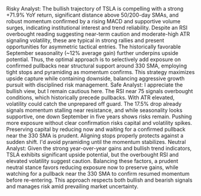 Risky Analyst: The bullish trajectory of TSLA is compelling with a strong +71.9% YoY return, significant distance above 50/200-day SMAs, and robust momentum confirmed by a rising MACD and supportive volume surges, indicating institutional interest and trend reliability. Despite an RSI overbought reading suggesting near-term caution and moderate-high ATR signaling volatility, these are typical in strong rallies and present opportunities for asymmetric tactical entries. The historically favorable September seasonality (~12% average gain) further underpins upside potential. Thus, the optimal approach is to selectively add exposure on confirmed pullbacks near structural support around 330 SMA, employing tight stops and pyramiding as momentum confirms. This strategy maximizes upside capture while containing downside, balancing aggressive growth pursuit with disciplined risk management.
Safe Analyst: I appreciate the bullish view, but I remain cautious here. The RSI near 75 signals overbought conditions, which historically precede pullbacks. With ATR elevated, volatility could catch the unprepared off guard. The 17.5% drop already signals momentum stalling near resistance, and while seasonality looks supportive, one down September in five years shows risks remain. Pushing more exposure without clear confirmation risks capital and volatility spikes. Preserving capital by reducing now and waiting for a confirmed pullback near the 330 SMA is prudent. Aligning stops properly protects against a sudden shift. I'd avoid pyramiding until the momentum stabilizes.
Neutral Analyst: Given the strong year-over-year gains and bullish trend indicators, TSLA exhibits significant upside potential, but the overbought RSI and elevated volatility suggest caution. Balancing these factors, a prudent neutral stance favors reducing exposure now to preserve gains, while watching for a pullback near the 330 SMA to confirm resumed momentum before re-entering. This approach respects both bullish and bearish signals and manages risk amid prevailing market uncertainty.